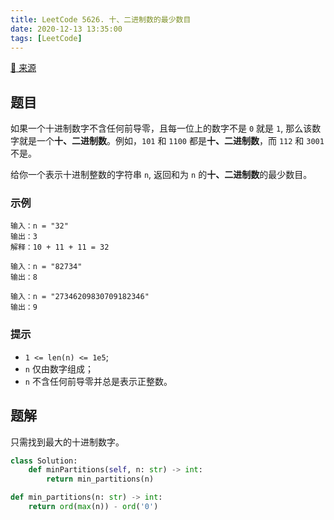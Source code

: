 ```yaml
---
title: LeetCode 5626. 十、二进制数的最少数目
date: 2020-12-13 13:35:00
tags: [LeetCode]
---
```


[:link: 来源](https://leetcode-cn.com/problems/partitioning-into-minimum-number-of-deci-binary-numbers/)

## 题目

如果一个十进制数字不含任何前导零，且每一位上的数字不是 `0` 就是 `1`, 那么该数字就是一个**十、二进制数**。例如，`101` 和 `1100` 都是**十、二进制数**，而 `112` 和 `3001` 不是。

给你一个表示十进制整数的字符串 `n`, 返回和为 `n` 的**十、二进制数**的最少数目。

### 示例

```raw
输入：n = "32"
输出：3
解释：10 + 11 + 11 = 32
```

```raw
输入：n = "82734"
输出：8
```

```raw
输入：n = "27346209830709182346"
输出：9
```

### 提示

- `1 <= len(n) <= 1e5`;
- `n` 仅由数字组成；
- `n` 不含任何前导零并总是表示正整数。

<!-- more -->

## 题解

只需找到最大的十进制数字。

```python
class Solution:
    def minPartitions(self, n: str) -> int:
        return min_partitions(n)

def min_partitions(n: str) -> int:
    return ord(max(n)) - ord('0')
```
